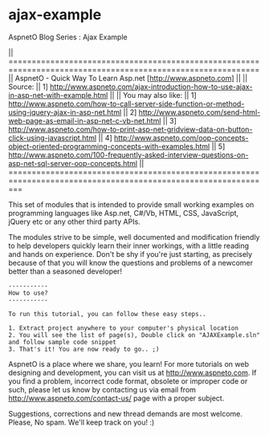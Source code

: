 # ajax-example
AspnetO Blog Series : Ajax Example


|| ============================================================================================================
|| AspnetO - Quick Way To Learn Asp.net [http://www.aspneto.com]
||
|| Source:
|| 1] http://www.aspneto.com/ajax-introduction-how-to-use-ajax-in-asp-net-with-example.html
||
|| You may also like:
|| 1] http://www.aspneto.com/how-to-call-server-side-function-or-method-using-jquery-ajax-in-asp-net.html
|| 2] http://www.aspneto.com/send-html-web-page-as-email-in-asp-net-c-vb-net.html
|| 3] http://www.aspneto.com/how-to-print-asp-net-gridview-data-on-button-click-using-javascript.html
|| 4] http://www.aspneto.com/oop-concepts-object-oriented-programming-concepts-with-examples.html
|| 5] http://www.aspneto.com/100-frequently-asked-interview-questions-on-asp-net-sql-server-oop-concepts.html
|| ===============================================================================================================

This set of modules that is intended to provide small working examples on programming languages like 
Asp.net, C#/Vb, HTML, CSS, JavaScript, jQuery etc or any other third party APIs.

The modules strive to be simple, well documented and modification friendly to help developers quickly learn 
their inner workings, with a little reading and hands on experience. Don't be shy if you're just starting, 
as precisely because of that you will know the questions and problems of a newcomer better than a seasoned developer!

	-----------
	How to use?
	-----------

	To run this tutorial, you can follow these easy steps..

	1. Extract project anywhere to your computer's physical location
	2. You will see the list of page(s), Double click on "AJAXExample.sln" and follow sample code snippet
	3. That's it! You are now ready to go.. ;)

AspnetO is a place where we share, you learn! For more tutorials on web designing and development, 
you can visit us at http://www.aspneto.com. If you find a problem, incorrect code format, 
obsolete or improper code or such, please let us know by contacting us via email 
from http://www.aspneto.com/contact-us/ page with a proper subject.

Suggestions, corrections and new thread demands are most welcome. Please, No spam. We'll keep track on you! :)